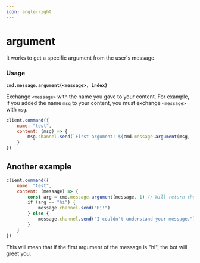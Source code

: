 ```yaml
---
icon: angle-right
---
```


# argument

It works to get a specific argument from the user's message.

### Usage

<pre class="language-javascript"><code class="lang-javascript"><strong>cmd.message.argument(&#x3C;message>, index)
</strong></code></pre>

Exchange `<message>` with the name you gave to your content. For example, if you added the name `msg` to your content, you must exchange `<message>` with `msg`.

```javascript
client.command({
    name: "test",
    content: (msg) => {
        msg.channel.send(`First argument: ${cmd.message.argument(msg, 1)}`)
    }
})
```

## Another example

```javascript
client.command({
    name: "test",
    content: (message) => {
        const arg = cmd.message.argument(message, 1) // Will return the first argument
        if (arg == "hi") {
            message.channel.send("Hi!")
        } else {
            message.channel.send("I couldn't understand your message.")
        }
    }
})
```

This will mean that if the first argument of the message is "hi", the bot will greet you.
